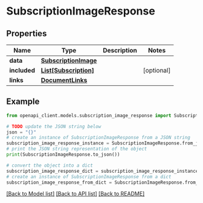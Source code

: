 # SubscriptionImageResponse


## Properties

Name | Type | Description | Notes
------------ | ------------- | ------------- | -------------
**data** | [**SubscriptionImage**](SubscriptionImage.md) |  | 
**included** | [**List[Subscription]**](Subscription.md) |  | [optional] 
**links** | [**DocumentLinks**](DocumentLinks.md) |  | 

## Example

```python
from openapi_client.models.subscription_image_response import SubscriptionImageResponse

# TODO update the JSON string below
json = "{}"
# create an instance of SubscriptionImageResponse from a JSON string
subscription_image_response_instance = SubscriptionImageResponse.from_json(json)
# print the JSON string representation of the object
print(SubscriptionImageResponse.to_json())

# convert the object into a dict
subscription_image_response_dict = subscription_image_response_instance.to_dict()
# create an instance of SubscriptionImageResponse from a dict
subscription_image_response_from_dict = SubscriptionImageResponse.from_dict(subscription_image_response_dict)
```
[[Back to Model list]](../README.md#documentation-for-models) [[Back to API list]](../README.md#documentation-for-api-endpoints) [[Back to README]](../README.md)


